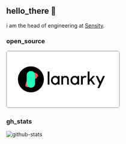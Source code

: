 ## hello_there 👋

i am the head of engineering at [Sensity](https://sensity.ai/).

### open_source

<a href="https://lanarky.ajndkr.com">
<img src="assets/lanarky-light-mode.png" alt="lanarky" width="300" style="border: 1px solid grey; border-radius: 5px;">
</a>

### gh_stats

<img src="https://github-readme-stats.vercel.app/api?username=ajndkr&show_icons=true&theme=radical&icon_color=586069&text_color=586069&bg_color=fff" alt="github-stats" width="500">
